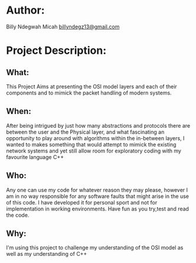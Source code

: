 # Author:
Billy Ndegwah Micah
billyndegz13@gmail.com


# Project Description:
## What:
This Project Aims at presenting the OSI model layers and each of their 
components and to mimick the packet handling of modern systems.

## When:
After being intrigued by just how many abstractions and protocols there are 
between the user and the Physical layer, and what fascinating an opportunity
to play around with algorithms within the in-between layers, I wanted to makes
something that would attempt to mimick the existing network systems and yet
still allow room for exploratory coding with my favourite language C++

## Who:
Any one can use my code for whatever reason they may please, however I am in 
no way responsible for any software faults that might arise in the use of this 
code. I have developed it for personal sport and not for implementation in 
working environments. Have fun as you try,test and read the code.

## Why:
I'm using this project to challenge my understanding of the OSI model as well 
as my understanding of C++
